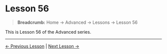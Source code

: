 # Lesson 56

> **Breadcrumb:** Home → Advanced → Lessons → Lesson 56

This is Lesson 56 of the Advanced series.

---

[← Previous Lesson](lesson_55.md) | [Next Lesson →](lesson_57.md)
